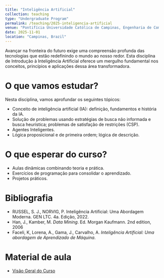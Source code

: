 ```yaml
---
title: "Inteligência Artificial"
collection: teaching
type: "Undergraduate Program"
permalink: /teaching/2025-inteligencia-artificial
venue: "Pontifícia Universidade Católica de Campinas, Engenharia de Computação"
date: 2025-11-01
location: "Campinas, Brazil"
---
```


Avançar na fronteira do futuro exige uma compreensão profunda das tecnologias que estão redefinindo o mundo ao nosso redor. Esta disciplina de Introdução à Inteligência Artificial oferece um mergulho fundamental nos conceitos, princípios e aplicações dessa área transformadora.

# O que vamos estudar?

Nesta disciplina, vamos aprofundar os seguintes tópicos:

*   Conceito de inteligência artificial (IA): definição, fundamentos e história da IA.
*   Solução de problemas usando estratégias de busca não informada e busca heurística; problemas de satisfação de restrições (CSP).
*   Agentes Inteligentes.
*   Lógica proposicional e de primeira ordem; lógica de descrição.

# O que esperar do curso?
- Aulas dinâmicas combinando teoria e prática.
- Exercícios de programação para consolidar o aprendizado.
- Projetos práticos.

# Bibliografia
 
* RUSSEL, S. J., NORVIG, P. Inteligência Artificial: Uma Abordagem Moderna. GEN LTC. 4a. Edição, 2022.
* Han, J., Kamber, M. *Data Mining*. Ed. Morgan Kaufmann. 2nd edition, 2006
* Faceli, K, Lorena, A., Gama, J., Carvalho, A. *Inteligência Artificial: Uma abordagem de Aprendizado de Máquina*.


# Material de aula

- [Visão Geral do Curso](https://denmartins.github.io/files/lectures/2025/AI/01-IA-Intro.pdf)



